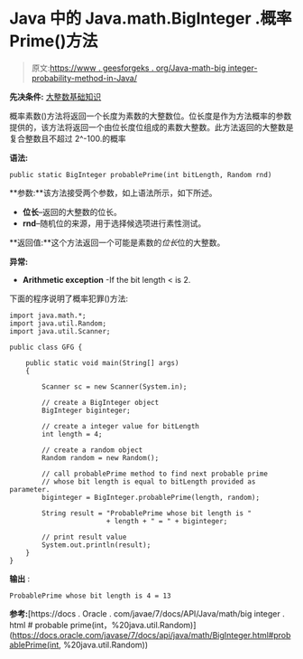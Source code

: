 # Java 中的 Java.math.BigInteger .概率 Prime()方法

> 原文:[https://www . geesforgeks . org/Java-math-big integer-probability-method-in-Java/](https://www.geeksforgeeks.org/java-math-biginteger-probableprime-method-in-java/)

**先决条件:** [大整数基础知识](https://www.geeksforgeeks.org/biginteger-class-in-java/)

概率素数()方法将返回一个长度为素数的大整数位。位长度是作为方法概率的参数提供的，该方法将返回一个由位长度位组成的素数大整数。此方法返回的大整数是复合整数且不超过 2^-100.的概率

**语法:**

```
public static BigInteger probablePrime(int bitLength, Random rnd)
```

**参数:**该方法接受两个参数，如上语法所示，如下所述。

*   **位长**–返回的大整数的位长。
*   **rnd**–随机位的来源，用于选择候选项进行素性测试。

**返回值:**这个方法返回一个可能是素数的*位长*位的大整数。

**异常:**

*   **Arithmetic exception** -If the bit length < is 2.

下面的程序说明了概率犯罪()方法:

```
import java.math.*;
import java.util.Random;
import java.util.Scanner;

public class GFG {

    public static void main(String[] args)
    {

        Scanner sc = new Scanner(System.in);

        // create a BigInteger object
        BigInteger biginteger;

        // create a integer value for bitLength
        int length = 4;

        // create a random object
        Random random = new Random();

        // call probablePrime method to find next probable prime
        // whose bit length is equal to bitLength provided as parameter.
        biginteger = BigInteger.probablePrime(length, random);

        String result = "ProbablePrime whose bit length is "
                        + length + " = " + biginteger;

        // print result value
        System.out.println(result);
    }
}
```

**输出** :

```
ProbablePrime whose bit length is 4 = 13

```

**参考:**[https://docs . Oracle . com/javae/7/docs/API/Java/math/big integer . html # probable prime(int，%20java.util.Random)](https://docs.oracle.com/javase/7/docs/api/java/math/BigInteger.html#probablePrime(int, %20java.util.Random))